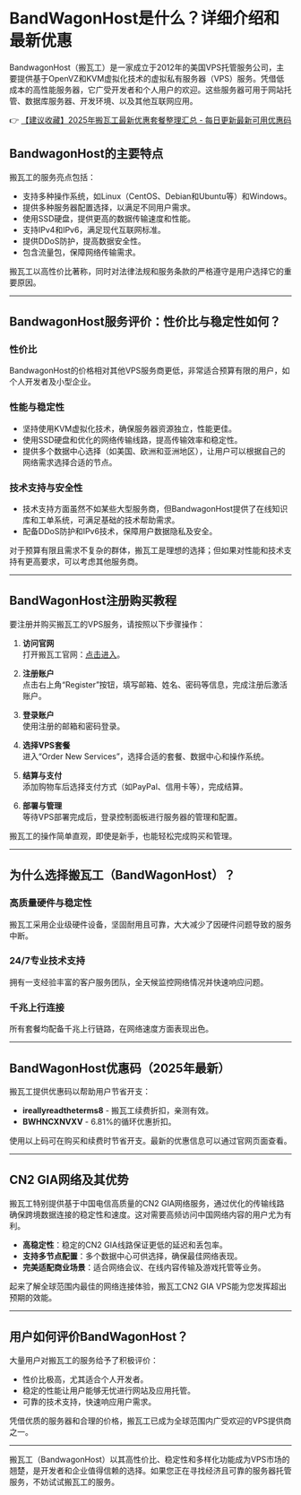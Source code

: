 # BandWagonHost是什么？详细介绍和最新优惠

BandwagonHost（搬瓦工）是一家成立于2012年的美国VPS托管服务公司，主要提供基于OpenVZ和KVM虚拟化技术的虚拟私有服务器（VPS）服务。凭借低成本的高性能服务器，它广受开发者和个人用户的欢迎。这些服务器可用于网站托管、数据库服务器、开发环境、以及其他互联网应用。

👉 [【建议收藏】2025年搬瓦工最新优惠套餐整理汇总 - 每日更新最新可用优惠码](https://bit.ly/banwagon)

## BandwagonHost的主要特点

搬瓦工的服务亮点包括：

- 支持多种操作系统，如Linux（CentOS、Debian和Ubuntu等）和Windows。
- 提供多种服务器配置选择，以满足不同用户需求。
- 使用SSD硬盘，提供更高的数据传输速度和性能。
- 支持IPv4和IPv6，满足现代互联网标准。
- 提供DDoS防护，提高数据安全性。
- 包含流量包，保障网络传输需求。

搬瓦工以高性价比著称，同时对法律法规和服务条款的严格遵守是用户选择它的重要原因。

---

## BandwagonHost服务评价：性价比与稳定性如何？

### 性价比
BandwagonHost的价格相对其他VPS服务商更低，非常适合预算有限的用户，如个人开发者及小型企业。

### 性能与稳定性
- 坚持使用KVM虚拟化技术，确保服务器资源独立，性能更佳。
- 使用SSD硬盘和优化的网络传输线路，提高传输效率和稳定性。
- 提供多个数据中心选择（如美国、欧洲和亚洲地区），让用户可以根据自己的网络需求选择合适的节点。

### 技术支持与安全性
- 技术支持方面虽然不如某些大型服务商，但BandwagonHost提供了在线知识库和工单系统，可满足基础的技术帮助需求。
- 配备DDoS防护和IPv6技术，保障用户数据隐私及安全。

对于预算有限且需求不复杂的群体，搬瓦工是理想的选择；但如果对性能和技术支持有更高要求，可以考虑其他服务商。

---

## BandWagonHost注册购买教程

要注册并购买搬瓦工的VPS服务，请按照以下步骤操作：

1. **访问官网**  
   打开搬瓦工官网：[点击进入](https://bit.ly/banwagon)。

2. **注册账户**  
   点击右上角“Register”按钮，填写邮箱、姓名、密码等信息，完成注册后激活账户。

3. **登录账户**  
   使用注册的邮箱和密码登录。

4. **选择VPS套餐**  
   进入“Order New Services”，选择合适的套餐、数据中心和操作系统。

5. **结算与支付**  
   添加购物车后选择支付方式（如PayPal、信用卡等），完成结算。

6. **部署与管理**  
   等待VPS部署完成后，登录控制面板进行服务器的管理和配置。

搬瓦工的操作简单直观，即使是新手，也能轻松完成购买和管理。

---

## 为什么选择搬瓦工（BandWagonHost）？

### 高质量硬件与稳定性
搬瓦工采用企业级硬件设备，坚固耐用且可靠，大大减少了因硬件问题导致的服务中断。

### 24/7专业技术支持
拥有一支经验丰富的客户服务团队，全天候监控网络情况并快速响应问题。

### 千兆上行连接
所有套餐均配备千兆上行链路，在网络速度方面表现出色。

---

## BandWagonHost优惠码（2025年最新）

搬瓦工提供优惠码以帮助用户节省开支：

- **ireallyreadtheterms8** - 搬瓦工续费折扣，亲测有效。
- **BWHNCXNVXV** - 6.81%的循环优惠折扣。

使用以上码可在购买和续费时节省开支。最新的优惠信息可以通过官网页面查看。

---

## CN2 GIA网络及其优势

搬瓦工特别提供基于中国电信高质量的CN2 GIA网络服务，通过优化的传输线路确保跨境数据连接的稳定性和速度。这对需要高频访问中国网络内容的用户尤为有利。

- **高稳定性**：稳定的CN2 GIA线路保证更低的延迟和丢包率。
- **支持多节点配置**：多个数据中心可供选择，确保最佳网络表现。
- **完美适配商业场景**：适合网络会议、在线内容传输及游戏托管等业务。

起来了解全球范围内最佳的网络连接体验，搬瓦工CN2 GIA VPS能为您发挥超出预期的效能。

---

## 用户如何评价BandWagonHost？

大量用户对搬瓦工的服务给予了积极评价：

- 性价比极高，尤其适合个人开发者。
- 稳定的性能让用户能够无忧进行网站及应用托管。
- 可靠的技术支持，快速响应用户需求。

凭借优质的服务器和合理的价格，搬瓦工已成为全球范围内广受欢迎的VPS提供商之一。

---

搬瓦工（BandwagonHost）以其高性价比、稳定性和多样化功能成为VPS市场的翘楚，是开发者和企业值得信赖的选择。如果您正在寻找经济且可靠的服务器托管服务，不妨试试搬瓦工的服务。
